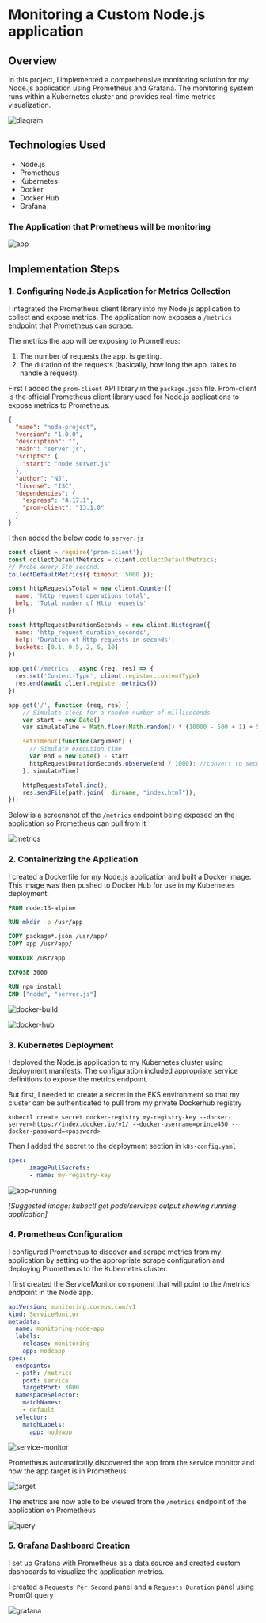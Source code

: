 # Monitoring a Custom Node.js application

## Overview
In this project, I implemented a comprehensive monitoring solution for my Node.js application using Prometheus and Grafana. The monitoring system runs within a Kubernetes cluster and provides real-time metrics visualization.

![diagram](https://github.com/Princeton45/monitor-custom-app/blob/main/images/diagram.png)

## Technologies Used
- Node.js
- Prometheus
- Kubernetes
- Docker
- Docker Hub
- Grafana

### The Application that Prometheus will be monitoring

![app](https://github.com/Princeton45/monitor-custom-app/blob/main/images/app.png)


## Implementation Steps

### 1. Configuring Node.js Application for Metrics Collection
I integrated the Prometheus client library into my Node.js application to collect and expose metrics. The application now exposes a `/metrics` endpoint that Prometheus can scrape.

The metrics the app will be exposing to Prometheus:

1) The number of requests the app. is getting.
2) The duration of the requests (basically, how long the app. takes to handle a request).

First I added the `prom-client` API library in the `package.json` file. Prom-client is the official Prometheus client library used for Node.js applications to expose metrics to Prometheus.

```json
{
  "name": "node-project",
  "version": "1.0.0",
  "description": "",
  "main": "server.js",
  "scripts": {
    "start": "node server.js"
  },
  "author": "NJ",
  "license": "ISC",
  "dependencies": {
    "express": "4.17.1",
    "prom-client": "13.1.0"
  }
}
```

I then added the below code to `server.js`

```js
const client = require('prom-client');
const collectDefaultMetrics = client.collectDefaultMetrics;
// Probe every 5th second.
collectDefaultMetrics({ timeout: 5000 });

const httpRequestsTotal = new client.Counter({
  name: 'http_request_operations_total',
  help: 'Total number of Http requests'
})

const httpRequestDurationSeconds = new client.Histogram({
  name: 'http_request_duration_seconds',
  help: 'Duration of Http requests in seconds',
  buckets: [0.1, 0.5, 2, 5, 10]
})

app.get('/metrics', async (req, res) => {
  res.set('Content-Type', client.register.contentType)
  res.end(await client.register.metrics())
})

app.get('/', function (req, res) {
    // Simulate sleep for a random number of milliseconds
    var start = new Date()
    var simulateTime = Math.floor(Math.random() * (10000 - 500 + 1) + 500)

    setTimeout(function(argument) {
      // Simulate execution time
      var end = new Date() - start
      httpRequestDurationSeconds.observe(end / 1000); //convert to seconds
    }, simulateTime)

    httpRequestsTotal.inc();
    res.sendFile(path.join(__dirname, "index.html"));
});
```

Below is a screenshot of the `/metrics` endpoint being exposed on the application so Prometheus can pull from it

![metrics](https://github.com/Princeton45/monitor-custom-app/blob/main/images/metrics.png)


### 2. Containerizing the Application
I created a Dockerfile for my Node.js application and built a Docker image. This image was then pushed to Docker Hub for use in my Kubernetes deployment.

```Dockerfile
FROM node:13-alpine

RUN mkdir -p /usr/app

COPY package*.json /usr/app/
COPY app /usr/app/

WORKDIR /usr/app

EXPOSE 3000

RUN npm install
CMD ["node", "server.js"]
```

![docker-build](https://github.com/Princeton45/monitor-custom-app/blob/main/images/docker-build.png)

![docker-hub](https://github.com/Princeton45/monitor-custom-app/blob/main/images/docker-hub.png)

### 3. Kubernetes Deployment
I deployed the Node.js application to my Kubernetes cluster using deployment manifests. The configuration included appropriate service definitions to expose the metrics endpoint.

But first, I needed to create a secret in the EKS environment so that my cluster can be authenticated to pull from my private Dockerhub registry

`kubectl create secret docker-registry my-registry-key --docker-server=https://index.docker.io/v1/ --docker-username=prince450 --docker-password=<password>`

Then I added the secret to the deployment section in `k8s-config.yaml`

```yaml
spec:
      imagePullSecrets:
      - name: my-registry-key
```

![app-running](https://github.com/Princeton45/monitor-custom-app/blob/main/images/app-running.png)

*[Suggested image: kubectl get pods/services output showing running application]*

### 4. Prometheus Configuration
I configured Prometheus to discover and scrape metrics from my application by setting up the appropriate scrape configuration and deploying Prometheus to the Kubernetes cluster.

I first created the ServiceMonitor component that will point to the /metrics endpoint in the Node app.

```yaml
apiVersion: monitoring.coreos.com/v1
kind: ServiceMonitor
metadata:
  name: monitoring-node-app
  labels:
    release: monitoring
    app: nodeapp
spec:
  endpoints:
  - path: /metrics
    port: service
    targetPort: 3000
  namespaceSelector:
    matchNames:
    - default
  selector:
    matchLabels:
      app: nodeapp
```

![service-monitor](https://github.com/Princeton45/monitor-custom-app/blob/main/images/service-monitor.png)

Prometheus automatically discovered the app from the service monitor and now the app target is in Prometheus:

![target](https://github.com/Princeton45/monitor-custom-app/blob/main/images/target.png)


The metrics are now able to be viewed from the `/metrics` endpoint of the application on Prometheus


![query](https://github.com/Princeton45/monitor-custom-app/blob/main/images/query.png)


### 5. Grafana Dashboard Creation
I set up Grafana with Prometheus as a data source and created custom dashboards to visualize the application metrics.

I created a `Requests Per Second` panel and a `Requests Duration` panel using PromQl query

![grafana](https://github.com/Princeton45/monitor-custom-app/blob/main/images/grafana.png)
